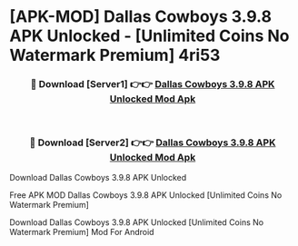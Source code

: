 # [APK-MOD] Dallas Cowboys 3.9.8 APK Unlocked - [Unlimited Coins No Watermark Premium] 4ri53



<div align="center">
<h3>🔴 Download [Server1] 👉👉 <a href="https://momento.my/?title=Dallas_Cowboys_3.9.8_APK_Unlocked">Dallas Cowboys 3.9.8 APK Unlocked Mod Apk</a></h3><br>

<h3>🔴 Download [Server2] 👉👉 <a href="https://momento.my/?title=Dallas_Cowboys_3.9.8_APK_Unlocked">Dallas Cowboys 3.9.8 APK Unlocked Mod Apk</a></h3>
</div>



Download Dallas Cowboys 3.9.8 APK Unlocked 

Free APK MOD Dallas Cowboys 3.9.8 APK Unlocked [Unlimited Coins No Watermark Premium]

Download Dallas Cowboys 3.9.8 APK Unlocked [Unlimited Coins No Watermark Premium] Mod For Android
